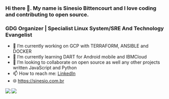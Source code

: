 
### Hi there 👋. My name is Sinesio Bittencourt and I love coding and contributing to open source.
### GDG Organizer | Specialist Linux System/SRE And Technology Evangelist

- 🔭 I’m currently working on GCP with TERRAFORM, ANSIBLE and DOCKER
- 🌱 I’m currently learning DART for Android mobile and IBMCloud 
- 👯 I’m looking to collaborate on open source as well any other projects written JavaScript and Python
- 📫 How to reach me: [LinkedIn](https://www.linkedin.com/in/sinesiobittencourt)
- 🌐 https://sinesio.com.br



<img align='left' src="https://github-readme-stats.vercel.app/api?username=sinesiobittencourt&show_icons=true">


<img align='left' src="https://github-readme-stats.vercel.app/api/top-langs?username=sinesiobittencourt&show_icons=true">


